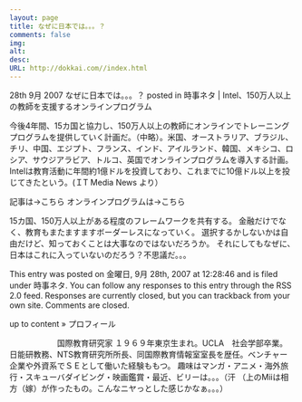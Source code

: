 ```yaml
---
layout: page
title: なぜに日本では。。。？
comments: false
img:
alt:
desc:
URL: http://dokkai.com//index.html
---
```

<link rel="stylesheet" href="https://cdnjs.cloudflare.com/ajax/libs/normalize/5.0.0/normalize.min.css">

28th 9月 2007
なぜに日本では。。。？
posted in 時事ネタ |
Intel、150万人以上の教師を支援するオンラインプログラム

今後4年間、15カ国と協力し、150万人以上の教師にオンラインでトレーニングプログラムを提供していく計画だ。（中略）。米国、オーストラリア、ブラジル、チリ、中国、エジプト、フランス、インド、アイルランド、韓国、メキシコ、ロシア、サウジアラビア、トルコ、英国でオンラインプログラムを導入する計画。Intelは教育活動に年間約1億ドルを投資しており、これまでに10億ドル以上を投じてきたという。(ＩT Media News より）

記事は→こちら
オンラインプログラムは→こちら

15カ国、150万人以上がある程度のフレームワークを共有する。
金融だけでなく、教育もまたますますボーダーレスになっていく。
選択するかしないかは自由だけど、知っておくことは大事なのではないだろうか。
それにしてもなぜに、日本はこれに入っていないのだろう？不思議だ。。。

This entry was posted on 金曜日, 9月 28th, 2007 at 12:28:46 and is filed under 時事ネタ. You can follow any responses to this entry through the RSS 2.0 feed. Responses are currently closed, but you can trackback from your own site.
Comments are closed.

up to content »
プロフィール

　　　　　　国際教育研究家
１９６９年東京生まれ。UCLA　社会学部卒業。日能研教務、NTS教育研究所所長、同国際教育情報室室長を歴任。ベンチャー企業や外資系でＳＥとして働いた経験ももつ。
趣味はマンガ・アニメ・海外旅行・スキューバダイビング・映画鑑賞・最近、ビリーは。。。（汗
（上のMiiは相方（嫁）が作ったもの。こんなニヤっとした感じかなぁ。。。）

